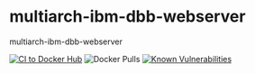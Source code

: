 # multiarch-ibm-dbb-webserver
multiarch-ibm-dbb-webserver

[![CI to Docker Hub](https://github.com/zOS-Application-RI/multiarch-ibm-dbb-webserver/actions/workflows/docker-image.yml/badge.svg)](https://github.com/zOS-Application-RI/multiarch-ibm-dbb-webserver/actions/workflows/docker-image.yml) ![Docker Pulls](https://img.shields.io/docker/pulls/ashish1981/multiarch-ibm-dbb-webserver?style=plastic) 
[![Known Vulnerabilities](https://snyk.io/test/github/zOS-Application-RI/multiarch-ibm-dbb-webserver/badge.svg)](https://snyk.io/test/github/zOS-Application-RI/multiarch-ibm-dbb-webserver)